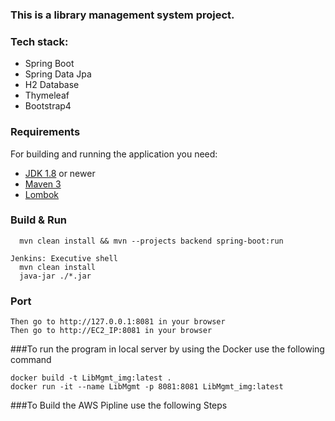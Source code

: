 ### This is a library management system project.

### Tech stack:
  - Spring Boot
  - Spring Data Jpa
  - H2 Database
  - Thymeleaf
  - Bootstrap4

### Requirements

For building and running the application you need:
- [JDK 1.8](http://www.oracle.com/technetwork/java/javase/downloads/jdk8-downloads-2133151.html) or newer
- [Maven 3](https://maven.apache.org)
- [Lombok](https://projectlombok.org)

### Build & Run 

```
  mvn clean install && mvn --projects backend spring-boot:run
  
Jenkins: Executive shell
  mvn clean install
  java-jar ./*.jar
```
  
### Port
```
Then go to http://127.0.0.1:8081 in your browser
Then go to http://EC2_IP:8081 in your browser
```


###To run the program in local server  by using the Docker use the following command
```
docker build -t LibMgmt_img:latest .
docker run -it --name LibMgmt -p 8081:8081 LibMgmt_img:latest
`````


###To Build the AWS Pipline use the following Steps

